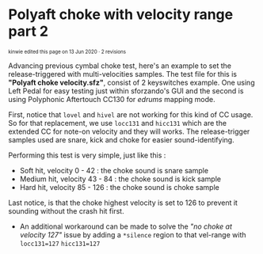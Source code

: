 # Polyaft choke with velocity range part 2

<sub><sup>kinwie edited this page on 13 Jun 2020 · 2 revisions</sup></sub>

Advancing previous cymbal choke test, here's an example to set the release-triggered
with multi-velocities samples. The test file for this is **"Polyaft choke velocity.sfz"**,
consist of 2 keyswitches example. One using Left Pedal for easy testing
just within sforzando's GUI and the second is using Polyphonic Aftertouch CC130
for _edrums_ mapping mode.

First, notice that `lovel` and `hivel` are not working for this kind of CC usage.
So for that replacement, we use `locc131` and `hicc131` which are the extended CC
for note-on velocity and they will works. The release-trigger samples used
are snare, kick and choke for easier sound-identifying.

Performing this test is very simple, just like this :

* Soft hit, velocity 0 - 42 : the choke sound is snare sample
* Medium hit, velocity 43 - 84 : the choke sound is kick sample
* Hard hit, velocity 85 - 126 : the choke sound is choke sample

Last notice, is that the choke highest velocity is set to 126 to prevent it sounding without the crash hit first.

* An additional workaround can be made to solve the _"no choke at velocity 127"_ issue
  by adding a `*silence` region to that vel-range with `locc131=127` `hicc131=127`

